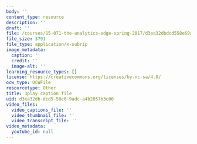 ```yaml
---
body: ''
content_type: resource
description: ''
draft: ''
file: /courses/15-071-the-analytics-edge-spring-2017/d3ea32dbdcd558e69adca4b2057b3c00_dDHsLmwd9No.vtt
file_size: 3791
file_type: application/x-subrip
image_metadata:
  caption: ''
  credit: ''
  image-alt: ''
learning_resource_types: []
license: https://creativecommons.org/licenses/by-nc-sa/4.0/
ocw_type: OCWFile
resourcetype: Other
title: 3play caption file
uid: d3ea32db-dcd5-58e6-9adc-a4b2057b3c00
video_files:
  video_captions_file: ''
  video_thumbnail_file: ''
  video_transcript_file: ''
video_metadata:
  youtube_id: null
---
```

